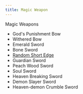 ```yaml
---
title: Magic Weapon
---
```


Magic Weapons

- God's Punishment Bow
- Withered Bow
- Emerald Sword
- Bone Sword
- [Random Short Edge](/bump/items/random-equipment/)
- Guardian Sword
- Peach Wood Sword
- Soul Sword
- Heaven Breaking Sword
- Demon Slayer Sword
- Heaven-demon Crumble Sword
